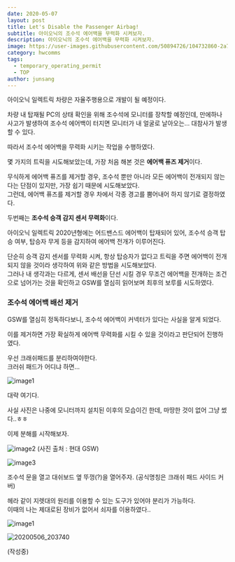 ```yaml
---
date: 2020-05-07
layout: post
title: Let's Disable the Passenger Airbag!
subtitle: 아이오닉의 조수석 에어백을 무력화 시켜보자.
description: 아이오닉의 조수석 에어백을 무력화 시켜보자.
image: https://user-images.githubusercontent.com/50894726/104732860-2a7a7c00-5781-11eb-91f7-38076c6aa276.jpg
category: hwcomms
tags:
  - temporary_operating_permit
  - TOP
author: junsang
---
```

아이오닉 일렉트릭 차량은 자율주행용으로 개발이 될 예정이다.

차량 내 탑재될 PC의 상태 확인을 위해 조수석에 모니터를 장착할 예정인데, 만에하나 사고가 발생하여 조수석 에어백이 터지면 모니터가 내 얼굴로 날아오는... 대참사가 발생할 수 있다.

따라서 조수석 에어백을 무력화 시키는 작업을 수행하였다.

몇 가지의 트릭을 시도해보았는데, 가장 처음 해본 것은 **에어백 퓨즈 제거**이다.

무식하게 에어백 퓨즈를 제거할 경우, 조수석 뿐만 아니라 모든 에어백이 전개되지 않는다는 단점이 있지만, 가장 쉽기 때문에 시도해보았다.  
그런데, 에어백 퓨즈를 제거할 경우 차에서 각종 경고를 뿜어내어 하지 않기로 결정하였다.

두번째는 **조수석 승객 감지 센서 무력화**이다.

아이오닉 일렉트릭 2020년형에는 어드밴스드 에어백이 탑재되어 있어, 조수석 승객 탑승 여부, 탑승자 무게 등을 감지하여 에어백 전개가 이루어진다.

단순히 승객 감지 센서를 무력화 시켜, 항상 탑승자가 없다고 트릭을 주면 에어백이 전개되지 않을 것이라 생각하여 위와 같은 방법을 시도해보았다.  
그러나 내 생각과는 다르게, 센서 배선을 단선 시킬 경우 무조건 에어백을 전개하는 조건으로 넘어가는 것을 확인하고 GSW를 열심히 읽어보며 최후의 보루를 시도하였다.

### 조수석 에어백 배선 제거

GSW를 열심히 정독하다보니, 조수석 에어백이 커넥터가 있다는 사실을 알게 되었다.

이를 제거하면 가장 확실하게 에어백 무력화를 시킬 수 있을 것이라고 판단되어 진행하였다.

우선 크래쉬패드를 분리하여야한다.  
크러쉬 패드가 어디냐 하면...

![image1](https://user-images.githubusercontent.com/50894726/104735246-b9d55e80-5784-11eb-8505-c0c4eaaf0771.jpg)

대략 여기다.

사실 사진은 나중에 모니터까지 설치된 이후의 모습이긴 한데, 마땅한 것이 없어 그냥 썼다..ㅎㅎ

이제 분해를 시작해보자.

![image2](https://user-images.githubusercontent.com/50894726/104735796-63b4eb00-5785-11eb-9835-7829812d8616.gif)
(사진 출처 : 현대 GSW)

![image3](https://user-images.githubusercontent.com/50894726/104733095-8cd37c80-5781-11eb-942b-8b2e50660c8c.jpg)

조수석 문을 열고 대쉬보드 옆 뚜껑(?)을 열어주자. (공식명칭은 크래쉬 패드 사이드 커버)

헤라 같이 지렛대의 원리를 이용할 수 있는 도구가 있어야 분리가 가능하다.  
이때의 나는 제대로된 장비가 없어서 쇠자를 이용하였다..




![image1](https://user-images.githubusercontent.com/50894726/104687589-d9e42e00-5742-11eb-9ffc-b4a5d57e03d6.png)



![20200506_203740](https://user-images.githubusercontent.com/50894726/104733141-9b219880-5781-11eb-949b-a87cacae2819.jpg)

(작성중)

